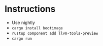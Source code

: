 # Instructions

- Use nightly
- `cargo install bootimage`
- `rustup component add llvm-tools-preview`
- `cargo run`
